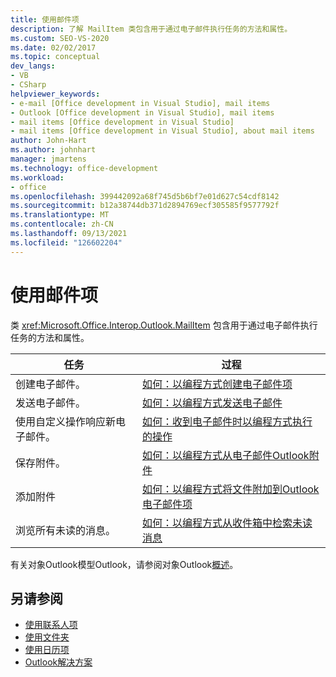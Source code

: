 ```yaml
---
title: 使用邮件项
description: 了解 MailItem 类包含用于通过电子邮件执行任务的方法和属性。
ms.custom: SEO-VS-2020
ms.date: 02/02/2017
ms.topic: conceptual
dev_langs:
- VB
- CSharp
helpviewer_keywords:
- e-mail [Office development in Visual Studio], mail items
- Outlook [Office development in Visual Studio], mail items
- mail items [Office development in Visual Studio]
- mail items [Office development in Visual Studio], about mail items
author: John-Hart
ms.author: johnhart
manager: jmartens
ms.technology: office-development
ms.workload:
- office
ms.openlocfilehash: 399442092a68f745d5b6bf7e01d627c54cdf8142
ms.sourcegitcommit: b12a38744db371d2894769ecf305585f9577792f
ms.translationtype: MT
ms.contentlocale: zh-CN
ms.lasthandoff: 09/13/2021
ms.locfileid: "126602204"
---
```

# <a name="work-with-mail-items"></a>使用邮件项
  类 <xref:Microsoft.Office.Interop.Outlook.MailItem> 包含用于通过电子邮件执行任务的方法和属性。

|任务|过程|
|----------|---------------|
|创建电子邮件。|[如何：以编程方式创建电子邮件项](../vsto/how-to-programmatically-create-an-e-mail-item.md)|
|发送电子邮件。|[如何：以编程方式发送电子邮件](../vsto/how-to-programmatically-send-e-mail-programmatically.md)|
|使用自定义操作响应新电子邮件。|[如何：收到电子邮件时以编程方式执行的操作](../vsto/how-to-programmatically-perform-actions-when-an-e-mail-message-is-received.md)|
|保存附件。|[如何：以编程方式从电子邮件Outlook附件](../vsto/how-to-programmatically-save-attachments-from-outlook-e-mail-items.md)|
|添加附件|[如何：以编程方式将文件附加到Outlook电子邮件项](../vsto/how-to-programmatically-attach-files-to-outlook-e-mail-items.md)|
|浏览所有未读的消息。|[如何：以编程方式从收件箱中检索未读消息](../vsto/how-to-programmatically-retrieve-unread-messages-from-the-inbox.md)|

 有关对象Outlook模型Outlook，请参阅对象Outlook[概述](../vsto/outlook-object-model-overview.md)。

## <a name="see-also"></a>另请参阅
- [使用联系人项](../vsto/working-with-contact-items.md)
- [使用文件夹](../vsto/working-with-folders.md)
- [使用日历项](../vsto/working-with-calendar-items.md)
- [Outlook解决方案](../vsto/outlook-solutions.md)
